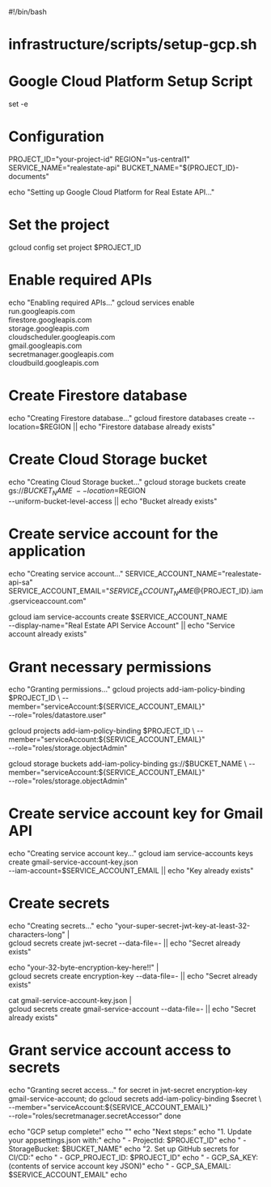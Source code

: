 #!/bin/bash
# infrastructure/scripts/setup-gcp.sh
# Google Cloud Platform Setup Script

set -e

# Configuration
PROJECT_ID="your-project-id"
REGION="us-central1"
SERVICE_NAME="realestate-api"
BUCKET_NAME="${PROJECT_ID}-documents"

echo "Setting up Google Cloud Platform for Real Estate API..."

# Set the project
gcloud config set project $PROJECT_ID

# Enable required APIs
echo "Enabling required APIs..."
gcloud services enable \
    run.googleapis.com \
    firestore.googleapis.com \
    storage.googleapis.com \
    cloudscheduler.googleapis.com \
    gmail.googleapis.com \
    secretmanager.googleapis.com \
    cloudbuild.googleapis.com

# Create Firestore database
echo "Creating Firestore database..."
gcloud firestore databases create --location=$REGION || echo "Firestore database already exists"

# Create Cloud Storage bucket
echo "Creating Cloud Storage bucket..."
gcloud storage buckets create gs://$BUCKET_NAME \
    --location=$REGION \
    --uniform-bucket-level-access || echo "Bucket already exists"

# Create service account for the application
echo "Creating service account..."
SERVICE_ACCOUNT_NAME="realestate-api-sa"
SERVICE_ACCOUNT_EMAIL="${SERVICE_ACCOUNT_NAME}@${PROJECT_ID}.iam.gserviceaccount.com"

gcloud iam service-accounts create $SERVICE_ACCOUNT_NAME \
    --display-name="Real Estate API Service Account" || echo "Service account already exists"

# Grant necessary permissions
echo "Granting permissions..."
gcloud projects add-iam-policy-binding $PROJECT_ID \
    --member="serviceAccount:${SERVICE_ACCOUNT_EMAIL}" \
    --role="roles/datastore.user"

gcloud projects add-iam-policy-binding $PROJECT_ID \
    --member="serviceAccount:${SERVICE_ACCOUNT_EMAIL}" \
    --role="roles/storage.objectAdmin"

gcloud storage buckets add-iam-policy-binding gs://$BUCKET_NAME \
    --member="serviceAccount:${SERVICE_ACCOUNT_EMAIL}" \
    --role="roles/storage.objectAdmin"

# Create service account key for Gmail API
echo "Creating service account key..."
gcloud iam service-accounts keys create gmail-service-account-key.json \
    --iam-account=$SERVICE_ACCOUNT_EMAIL || echo "Key already exists"

# Create secrets
echo "Creating secrets..."
echo "your-super-secret-jwt-key-at-least-32-characters-long" | \
    gcloud secrets create jwt-secret --data-file=- || echo "Secret already exists"

echo "your-32-byte-encryption-key-here!!" | \
    gcloud secrets create encryption-key --data-file=- || echo "Secret already exists"

cat gmail-service-account-key.json | \
    gcloud secrets create gmail-service-account --data-file=- || echo "Secret already exists"

# Grant service account access to secrets
echo "Granting secret access..."
for secret in jwt-secret encryption-key gmail-service-account; do
    gcloud secrets add-iam-policy-binding $secret \
        --member="serviceAccount:${SERVICE_ACCOUNT_EMAIL}" \
        --role="roles/secretmanager.secretAccessor"
done

echo "GCP setup complete!"
echo ""
echo "Next steps:"
echo "1. Update your appsettings.json with:"
echo "   - ProjectId: $PROJECT_ID"
echo "   - StorageBucket: $BUCKET_NAME"
echo "2. Set up GitHub secrets for CI/CD:"
echo "   - GCP_PROJECT_ID: $PROJECT_ID"
echo "   - GCP_SA_KEY: (contents of service account key JSON)"
echo "   - GCP_SA_EMAIL: $SERVICE_ACCOUNT_EMAIL"
echo
